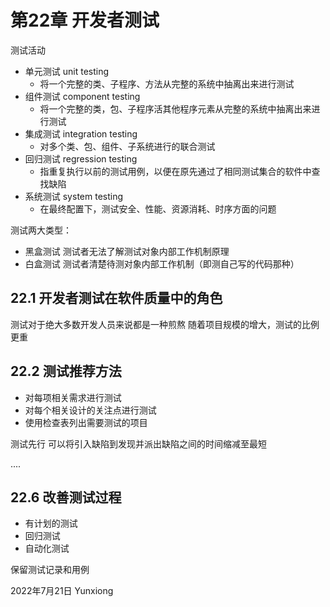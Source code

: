 # 第22章 开发者测试

测试活动
- 单元测试 unit testing 
	- 将一个完整的类、子程序、方法从完整的系统中抽离出来进行测试
- 组件测试 component testing 
	- 将一个完整的类，包、子程序活其他程序元素从完整的系统中抽离出来进行测试
- 集成测试 integration testing
	- 对多个类、包、组件、子系统进行的联合测试
- 回归测试 regression testing
	- 指重复执行以前的测试用例，以便在原先通过了相同测试集合的软件中查找缺陷
- 系统测试 system testing
	- 在最终配置下，测试安全、性能、资源消耗、时序方面的问题

测试两大类型：
- 黑盒测试    测试者无法了解测试对象内部工作机制原理
- 白盒测试    测试者清楚待测对象内部工作机制（即测自己写的代码那种）


## 22.1 开发者测试在软件质量中的角色
测试对于绝大多数开发人员来说都是一种煎熬
随着项目规模的增大，测试的比例更重

## 22.2 测试推荐方法
- 对每项相关需求进行测试
- 对每个相关设计的关注点进行测试
- 使用检查表列出需要测试的项目

测试先行 可以将引入缺陷到发现并派出缺陷之间的时间缩减至最短

....

## 22.6 改善测试过程

- 有计划的测试
- 回归测试
- 自动化测试

保留测试记录和用例


2022年7月21日
Yunxiong
